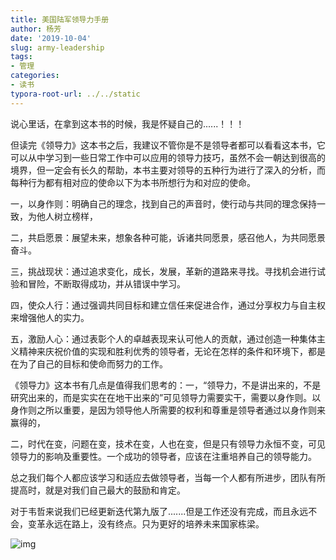 ```yaml
---
title: 美国陆军领导力手册
author: 杨芳
date: '2019-10-04'
slug: army-leadership
tags:
- 管理
categories:
- 读书
typora-root-url: ../../static
---
```


说心里话，在拿到这本书的时候，我是怀疑自己的......！！！

但读完《领导力》这本书之后，我建议不管你是不是领导者都可以看看这本书，它可以从中学习到一些日常工作中可以应用的领导力技巧，虽然不会一朝达到很高的境界，但一定会有长久的帮助，本书主要对领导的五种行为进行了深入的分析，而每种行为都有相对应的使命以下为本书所想行为和对应的使命。

一，以身作则：明确自己的理念，找到自己的声音时，使行动与共同的理念保持一致，为他人树立榜样，

二，共启愿景：展望未来，想象各种可能，诉诸共同愿景，感召他人，为共同愿景奋斗。

三，挑战现状：通过追求变化，成长，发展，革新的道路来寻找。寻找机会进行试验和冒险，不断取得成功，并从错误中学习。

四，使众人行：通过强调共同目标和建立信任来促进合作，通过分享权力与自主权来增强他人的实力。

五，激励人心：通过表彰个人的卓越表现来认可他人的贡献，通过创造一种集体主义精神来庆祝价值的实现和胜利优秀的领导者，无论在怎样的条件和环境下，都是在为了自己的目标和使命而努力的工作。

《领导力》这本书有几点是值得我们思考的：一，“领导力，不是讲出来的，不是研究出来的，而是实实在在地干出来的”可见领导力需要实干，需要以身作则。以身作则之所以重要，是因为领导他人所需要的权利和尊重是领导者通过以身作则来赢得的，

二，时代在变，问题在变，技术在变，人也在变，但是只有领导力永恒不变，可见领导力的影响及重要性。一个成功的领导者，应该在注重培养自己的领导能力。

总之我们每个人都应该学习和适应去做领导者，当每一个人都有所进步，团队有所提高时，就是对我们自己最大的鼓励和肯定。

对于韦哲来说我们已经更新迭代第九版了.......但是工作还没有完成，而且永远不会，变革永远在路上，没有终点。只为更好的培养未来国家栋梁。

![img](https://note.youdao.com/yws/public/resource/e1a18b10f09dd3c9d89823b67dde7da5/xmlnote/daae2c544060d09f7c224499293a5d41/381)